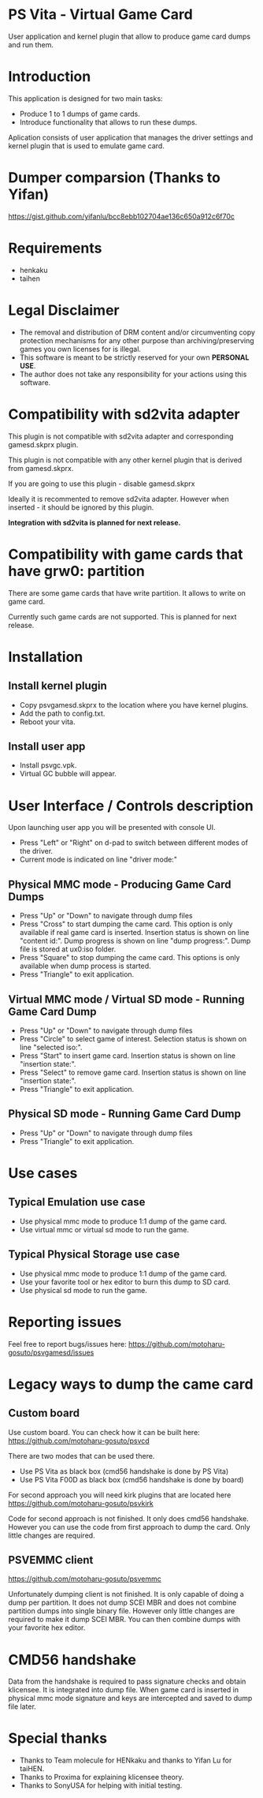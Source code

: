 # PS Vita - Virtual Game Card

User application and kernel plugin that allow to produce game card dumps and run them.

# Introduction

This application is designed for two main tasks:
- Produce 1 to 1 dumps of game cards.
- Introduce functionality that allows to run these dumps.

Aplication consists of user application that manages the driver settings and kernel plugin
that is used to emulate game card.

# Dumper comparsion (Thanks to Yifan)

https://gist.github.com/yifanlu/bcc8ebb102704ae136c650a912c6f70c

# Requirements

- henkaku
- taihen

# Legal Disclaimer

- The removal and distribution of DRM content and/or circumventing copy protection mechanisms for any other purpose than archiving/preserving games you own licenses for is illegal.
- This software is meant to be strictly reserved for your own **PERSONAL USE**.
- The author does not take any responsibility for your actions using this software.

# Compatibility with sd2vita adapter

This plugin is not compatible with sd2vita adapter and corresponding gamesd.skprx plugin.

This plugin is not compatible with any other kernel plugin that is derived from gamesd.skprx.

If you are going to use this plugin - disable gamesd.skprx

Ideally it is recommented to remove sd2vita adapter. However when inserted - it should be ignored by this plugin.

**Integration with sd2vita is planned for next release.**

# Compatibility with game cards that have grw0: partition

There are some game cards that have write partition. It allows to write on game card.

Currently such game cards are not supported. This is planned for next release.

# Installation

## Install kernel plugin

- Copy psvgamesd.skprx to the location where you have kernel plugins.
- Add the path to config.txt.
- Reboot your vita.

## Install user app

- Install psvgc.vpk.
- Virtual GC bubble will appear.

# User Interface / Controls description

Upon launching user app you will be presented with console UI.

- Press "Left" or "Right" on d-pad to switch between different modes of the driver.
- Current mode is indicated on line "driver mode:"

## Physical MMC mode - Producing Game Card Dumps
- Press "Up" or "Down" to navigate through dump files
- Press "Cross" to start dumping the came card.
  This option is only available if real game card is inserted.
  Insertion status is shown on line "content id:".
  Dump progress is shown on line "dump progress:".
  Dump file is stored at ux0:iso folder.
- Press "Square" to stop dumping the came card.
  This options is only available when dump process is started.
- Press "Triangle" to exit application.

## Virtual MMC mode / Virtual SD mode - Running Game Card Dump
- Press "Up" or "Down" to navigate through dump files
- Press "Circle" to select game of interest.
  Selection status is shown on line "selected iso:".
- Press "Start" to insert game card.
  Insertion status is shown on line "insertion state:".
- Press "Select" to remove game card.
  Insertion status is shown on line "insertion state:".
- Press "Triangle" to exit application.  

## Physical SD mode - Running Game Card Dump
- Press "Up" or "Down" to navigate through dump files
- Press "Triangle" to exit application.

# Use cases

## Typical Emulation use case
- Use physical mmc mode to produce 1:1 dump of the game card.
- Use virtual mmc or virtual sd mode to run the game.

## Typical Physical Storage use case
- Use physical mmc mode to produce 1:1 dump of the game card.
- Use your favorite tool or hex editor to burn this dump to SD card.
- Use physical sd mode to run the game.

# Reporting issues

Feel free to report bugs/issues here:
https://github.com/motoharu-gosuto/psvgamesd/issues

# Legacy ways to dump the came card

## Custom board

Use custom board. You can check how it can be built here:
https://github.com/motoharu-gosuto/psvcd

There are two modes that can be used there.
- Use PS Vita as black box (cmd56 handshake is done by PS Vita)
- Use PS Vita F00D as black box (cmd56 handshake is done by board)

For second approach you will need kirk plugins that are located here
https://github.com/motoharu-gosuto/psvkirk

Code for second approach is not finished. It only does cmd56 handshake.
However you can use the code from first approach to dump the card.
Only little changes are required.

## PSVEMMC client

https://github.com/motoharu-gosuto/psvemmc

Unfortunately dumping client is not finished. 
It is only capable of doing a dump per partition.
It does not dump SCEI MBR and does not combine partition dumps into single binary file.
However only little changes are required to make it dump SCEI MBR.
You can then combine dumps with your favorite hex editor.

# CMD56 handshake

Data from the handshake is required to pass signature checks and obtain klicensee. It is integrated into dump file. When game card is inserted in physical mmc mode signature and keys are intercepted and saved to dump file later.

# Special thanks
- Thanks to Team molecule for HENkaku and thanks to Yifan Lu for taiHEN.
- Thanks to Proxima for explaining klicensee theory.
- Thanks to SonyUSA for helping with initial testing.
